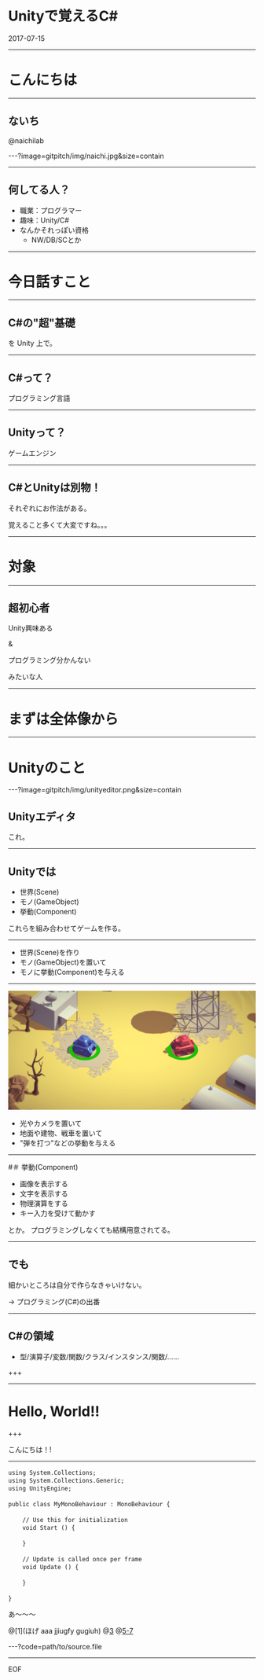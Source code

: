 # <span>Unityで覚えるC#</span>

2017-07-15

---

# こんにちは

---

## ないち

@naichilab

---?image=gitpitch/img/naichi.jpg&size=contain

---

## 何してる人？

* 職業：プログラマー
* 趣味：Unity/C#
* なんかそれっぽい資格
  * NW/DB/SCとか

---

# 今日話すこと

---

## <span>C#の"超"基礎</span>

を Unity 上で。

---

## <span>C#</span>って？

プログラミング言語

---

## Unityって？

ゲームエンジン

---

## <span>C#</span>とUnityは別物！

それぞれにお作法がある。

覚えること多くて大変ですね。。。

---

# 対象

---

## 超初心者

Unity興味ある

&

プログラミング分かんない

みたいな人

---

# まずは全体像から

---

# <span>Unityのこと</span>

---?image=gitpitch/img/unityeditor.png&size=contain

## Unityエディタ

これ。

---

## Unityでは

* 世界(Scene)
* モノ(GameObject)
* 挙動(Component)

これらを組み合わせてゲームを作る。

---

* 世界(Scene)を作り
* モノ(GameObject)を置いて
* モノに挙動(Component)を与える

---

![tanks](gitpitch/img/tanks.png)

* 光やカメラを置いて
* 地面や建物、戦車を置いて
* "弾を打つ"などの挙動を与える

---

#＃ 挙動(Component)

* 画像を表示する
* 文字を表示する
* 物理演算をする
* キー入力を受けて動かす

とか。
プログラミングしなくても結構用意されてる。

---

## でも

細かいところは自分で作らなきゃいけない。

-> プログラミング<span>(C#)</span>の出番

---

## <span>C#の領域</span>

* 型/演算子/変数/関数/クラス/インスタンス/関数/......

+++

---

# Hello, World!!

+++

こんにちは！!

---

```
using System.Collections;
using System.Collections.Generic;
using UnityEngine;

public class MyMonoBehaviour : MonoBehaviour {

	// Use this for initialization
	void Start () {

	}

	// Update is called once per frame
	void Update () {

	}

}
```
あ〜〜〜

@[1](ほげ aaa jjiugfy gugiuh)
@[3](dydfiguygiughoi)
@[5-7](aaaaaaaaa)

---?code=path/to/source.file



---

EOF
